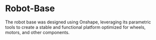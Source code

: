 # Robot-Base
The robot base was designed using Onshape, leveraging its parametric tools to create a stable and functional platform optimized for wheels, motors, and other components.
